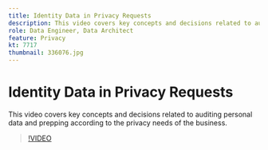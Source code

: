 ```yaml
---
title: Identity Data in Privacy Requests
description: This video covers key concepts and decisions related to auditing personal data and prepping according to the privacy needs of the business.
role: Data Engineer, Data Architect
feature: Privacy
kt: 7717
thumbnail: 336076.jpg
---
```


# Identity Data in Privacy Requests

This video covers key concepts and decisions related to auditing personal data and prepping according to the privacy needs of the business.

>[!VIDEO](https://video.tv.adobe.com/v/336076?quality=12&learn=on)

